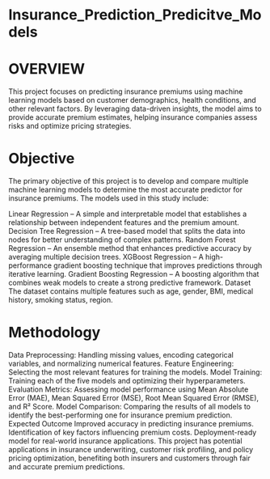 # Insurance_Prediction_Predicitve_Models

# OVERVIEW

This project focuses on predicting insurance premiums using machine learning models based on customer demographics, health conditions, and other relevant factors. By leveraging data-driven insights, the model aims to provide accurate premium estimates, helping insurance companies assess risks and optimize pricing strategies.

# Objective

The primary objective of this project is to develop and compare multiple machine learning models to determine the most accurate predictor for insurance premiums. The models used in this study include:

Linear Regression – A simple and interpretable model that establishes a relationship between independent features and the premium amount.
Decision Tree Regression – A tree-based model that splits the data into nodes for better understanding of complex patterns.
Random Forest Regression – An ensemble method that enhances predictive accuracy by averaging multiple decision trees.
XGBoost Regression – A high-performance gradient boosting technique that improves predictions through iterative learning.
Gradient Boosting Regression – A boosting algorithm that combines weak models to create a strong predictive framework.
Dataset
The dataset contains multiple features such as age, gender, BMI, medical history, smoking status, region.
# Methodology
Data Preprocessing: Handling missing values, encoding categorical variables, and normalizing numerical features.
Feature Engineering: Selecting the most relevant features for training the models.
Model Training: Training each of the five models and optimizing their hyperparameters.
Evaluation Metrics: Assessing model performance using Mean Absolute Error (MAE), Mean Squared Error (MSE), Root Mean Squared Error (RMSE), and R² Score.
Model Comparison: Comparing the results of all models to identify the best-performing one for insurance premium prediction.
Expected Outcome
Improved accuracy in predicting insurance premiums.
Identification of key factors influencing premium costs.
Deployment-ready model for real-world insurance applications.
This project has potential applications in insurance underwriting, customer risk profiling, and policy pricing optimization, benefiting both insurers and customers through fair and accurate premium predictions.







